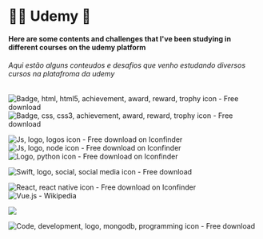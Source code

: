 # 👨‍💻 Udemy  🚀

#### Here are some contents and challenges that I've been studying in different courses on the udemy platform

###### Aqui estão alguns conteudos e desafios que venho estudando  diversos cursos na platafroma da udemy



![Badge, html, html5, achievement, award, reward, trophy icon - Free download](https://cdn1.iconfinder.com/data/icons/logotypes/32/badge-html-5-52.png)![Badge, css, css3, achievement, award, reward, trophy icon - Free download](https://cdn1.iconfinder.com/data/icons/logotypes/32/badge-css-3-52.png)

![Js, logo, logos icon - Free download on Iconfinder](https://cdn4.iconfinder.com/data/icons/logos-and-brands/512/187_Js_logo_logos-52.png)![Js, logo, node icon - Free download on Iconfinder](https://cdn4.iconfinder.com/data/icons/logos-and-brands/512/233_Node_Js_logo-52.png)![Logo, python icon - Free download on Iconfinder](https://cdn4.iconfinder.com/data/icons/logos-and-brands/512/267_Python_logo-52.png)

![Swift, logo, social, social media icon - Free download](https://cdn4.iconfinder.com/data/icons/social-media-logos-6/512/23-swift-52.png)	

![React, react native icon - Free download on Iconfinder](https://cdn0.iconfinder.com/data/icons/logos-brands-in-colors/128/react_color-52.png)		![Vue.js - Wikipedia](https://upload.wikimedia.org/wikipedia/commons/thumb/9/95/Vue.js_Logo_2.svg/60px-Vue.js_Logo_2.svg.png)	

![](https://cdn4.iconfinder.com/data/icons/logos-and-brands/512/97_Docker_logo_logos-52.png)	

![Code, development, logo, mongodb, programming icon - Free download](https://cdn4.iconfinder.com/data/icons/logos-3/512/mongodb-2-122.png)

